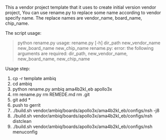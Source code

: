 This a vendor project template that it uses to create initial version vendor project,
You can use rename.py to replace some name according to vendor specify name.
The replace names are vendor_name, board_name, chip_name.

The script usage:
> python rename.py
usage: rename.py [-h] dir_path new_vendor_name new_board_name new_chip_name
rename.py: error: the following arguments are required: dir_path, new_vendor_name, new_board_name, new_chip_name

Usage step:
1. cp -r template ambiq
2. cd ambiq
3. python rename.py ambiq ama4b2kl_eb apollo3x
4. rm rename.py
   rm REMEDE.md
   rm .git
5. git add *
6. push to gerrit
7. ./build.sh vendor/ambiq/boards/apollo3x/ama4b2kl_eb/configs/nsh -j8
8. ./build.sh vendor/ambiq/boards/apollo3x/ama4b2kl_eb/configs/nsh distclean
8. ./build.sh vendor/ambiq/boards/apollo3x/ama4b2kl_eb/configs/nsh menuconfig
